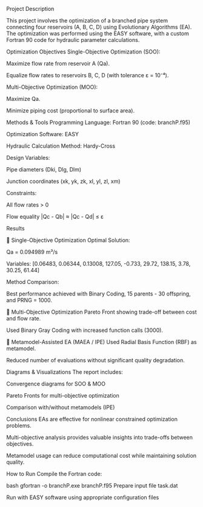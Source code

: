 Project Description

This project involves the optimization of a branched pipe system connecting four reservoirs (A, B, C, D) using Evolutionary Algorithms (EA). The optimization was performed using the EASY software, with a custom Fortran 90 code for hydraulic parameter calculations.

 Optimization Objectives
Single-Objective Optimization (SOO):

Maximize flow rate from reservoir A (Qa).

Equalize flow rates to reservoirs B, C, D (with tolerance ε = 10⁻⁴).

Multi-Objective Optimization (MOO):

Maximize Qa.

Minimize piping cost (proportional to surface area).

 Methods & Tools
Programming Language: Fortran 90 (code: branchP.f95)

Optimization Software: EASY

Hydraulic Calculation Method: Hardy-Cross

Design Variables:

Pipe diameters (Dki, Dlg, Dlm)

Junction coordinates (xk, yk, zk, xl, yl, zl, xm)

Constraints:

All flow rates > 0

Flow equality |Qc - Qb| ≈ |Qc - Qd| ≤ ε

Results

🔹 Single-Objective Optimization
Optimal Solution:

Qa = 0.094989 m³/s

Variables:
[0.06483, 0.06344, 0.13008, 127.05, -0.733, 29.72, 138.15, 3.78, 30.25, 61.44]

Method Comparison:

Best performance achieved with Binary Coding, 15 parents - 30 offspring, and PRNG = 1000.

🔹 Multi-Objective Optimization
Pareto Front showing trade-off between cost and flow rate.

Used Binary Gray Coding with increased function calls (3000).

🔹 Metamodel-Assisted EA (MAEA / IPE)
Used Radial Basis Function (RBF) as metamodel.

Reduced number of evaluations without significant quality degradation.

 Diagrams & Visualizations
The report includes:

Convergence diagrams for SOO & MOO

Pareto Fronts for multi-objective optimization

Comparison with/without metamodels (IPE)

 Conclusions
EAs are effective for nonlinear constrained optimization problems.

Multi-objective analysis provides valuable insights into trade-offs between objectives.

Metamodel usage can reduce computational cost while maintaining solution quality.

 How to Run
Compile the Fortran code:

bash
gfortran -o branchP.exe branchP.f95
Prepare input file task.dat

Run with EASY software using appropriate configuration files
